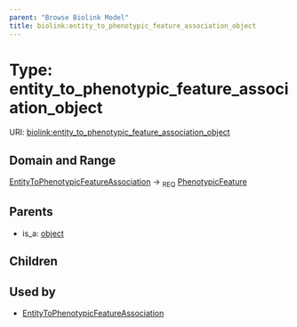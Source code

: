 ```yaml
---
parent: "Browse Biolink Model"
title: biolink:entity_to_phenotypic_feature_association_object
---
```


# Type: entity_to_phenotypic_feature_association_object




URI: [biolink:entity_to_phenotypic_feature_association_object](https://w3id.org/biolink/vocab/entity_to_phenotypic_feature_association_object)


## Domain and Range

[EntityToPhenotypicFeatureAssociation](EntityToPhenotypicFeatureAssociation.md) ->  <sub>REQ</sub> [PhenotypicFeature](PhenotypicFeature.md)

## Parents

 *  is_a: [object](object.md)

## Children


## Used by

 * [EntityToPhenotypicFeatureAssociation](EntityToPhenotypicFeatureAssociation.md)
